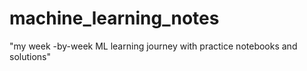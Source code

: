 # machine_learning_notes
"my week -by-week ML learning journey with practice notebooks and solutions"
